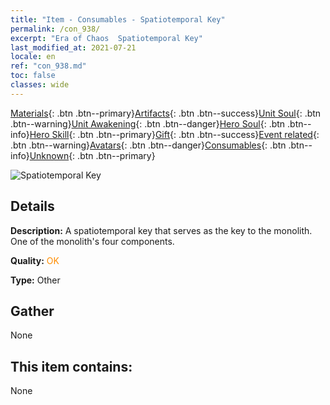 ```yaml
---
title: "Item - Consumables - Spatiotemporal Key"
permalink: /con_938/
excerpt: "Era of Chaos  Spatiotemporal Key"
last_modified_at: 2021-07-21
locale: en
ref: "con_938.md"
toc: false
classes: wide
---
```

 [Materials](/Items/){: .btn .btn--primary}[Artifacts](/Items/Artifacts/){: .btn .btn--success}[Unit Soul](/Items/UnitSoul/){: .btn .btn--warning}[Unit Awakening](/Items/UnitAwakening/){: .btn .btn--danger}[Hero Soul](/Items/HeroSoul/){: .btn .btn--info}[Hero Skill](/Items/HeroSkill/){: .btn .btn--primary}[Gift](/Items/Gift/){: .btn .btn--success}[Event related](/Items/Events/){: .btn .btn--warning}[Avatars](/Items/Avatars/){: .btn .btn--danger}[Consumables](/Items/Consumables/){: .btn .btn--info}[Unknown](/Items/Unknown/){: .btn .btn--primary}

 ![Spatiotemporal Key](/images/t/i_40026.png)

## Details
 **Description:** A spatiotemporal key that serves as the key to the monolith. One of the monolith's four components.

 **Quality:** <span style="color: #FF8C00">OK</span>

 **Type:** Other

## Gather

  None

## This item contains:

  None

